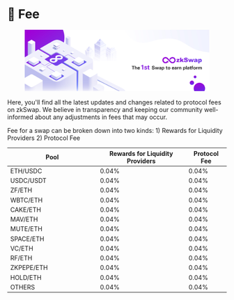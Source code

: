 # 🍣 Fee

<figure><img src="../.gitbook/assets/cover 5.jpg" alt=""><figcaption></figcaption></figure>

Here, you'll find all the latest updates and changes related to protocol fees on zkSwap. We believe in transparency and keeping our community well-informed about any adjustments in fees that may occur.

Fee for a swap can be broken down into two kinds: 1) Rewards for Liquidity Providers 2) Protocol Fee

<table><thead><tr><th width="192">Pool</th><th>Rewards for Liquidity Providers</th><th>Protocol Fee</th></tr></thead><tbody><tr><td>ETH/USDC</td><td>0.04%</td><td>0.04%</td></tr><tr><td>USDC/USDT</td><td>0.04%</td><td>0.04%</td></tr><tr><td>ZF/ETH</td><td>0.04%</td><td>0.04%</td></tr><tr><td>WBTC/ETH</td><td>0.04%</td><td>0.04%</td></tr><tr><td>CAKE/ETH</td><td>0.04%</td><td>0.04%</td></tr><tr><td>MAV/ETH</td><td>0.04%</td><td>0.04%</td></tr><tr><td>MUTE/ETH</td><td>0.04%</td><td>0.04%</td></tr><tr><td>SPACE/ETH</td><td>0.04%</td><td>0.04%</td></tr><tr><td>VC/ETH</td><td>0.04%</td><td>0.04%</td></tr><tr><td>RF/ETH</td><td>0.04%</td><td>0.04%</td></tr><tr><td>ZKPEPE/ETH</td><td>0.04%</td><td>0.04%</td></tr><tr><td>HOLD/ETH</td><td>0.04%</td><td>0.04%</td></tr><tr><td>OTHERS</td><td>0.04%</td><td>0.04%</td></tr></tbody></table>
